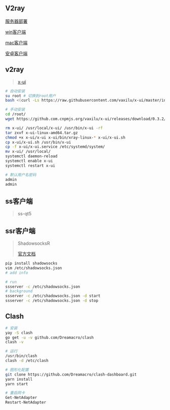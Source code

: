 <!-- 
title: GFW
sort: 
--> 

## V2ray

[服务器部署](https://github.com/sprov065/v2-ui)

[win客户端](https://github.com/2dust/v2rayN)

[mac客户端](https://github.com/yanue/V2rayU)

[安卓客户端](https://github.com/2dust/v2rayNG)

## v2ray

> [x-ui](https://github.com/vaxilu/x-ui)

```bash
# 自动安装
su root # 切换到root用户
bash <(curl -Ls https://raw.githubusercontent.com/vaxilu/x-ui/master/install.sh)

# 手动安装
cd /root/
wget https://github.com.cnpmjs.org/vaxilu/x-ui/releases/download/0.3.2/x-ui-linux-amd64.tar.gz

rm x-ui/ /usr/local/x-ui/ /usr/bin/x-ui -rf
tar zxvf x-ui-linux-amd64.tar.gz
chmod +x x-ui/x-ui x-ui/bin/xray-linux-* x-ui/x-ui.sh
cp x-ui/x-ui.sh /usr/bin/x-ui
cp -f x-ui/x-ui.service /etc/systemd/system/
mv x-ui/ /usr/local/
systemctl daemon-reload
systemctl enable x-ui
systemctl restart x-ui

# 默认用户名密码
admin
admin
```



## ss客户端

> ss-qt5

## ssr客户端

> ShadowsocksR
>
> [官方文档]()

```bash
pip install shadowsocks
vim /etc/shadowsocks.json
# add info

# run 
ssserver -c /etc/shadowsocks.json
# background
ssserver -c /etc/shadowsocks.json -d start
ssserver -c /etc/shadowsocks.json -d stop
```

## Clash

```bash
# 安装
yay -S clash
go get -u -v github.com/Dreamacro/clash
clash -v

# 运行
/usr/bin/clash
clash -d /etc/clash

# 图形化配置
git clone https://github.com/Dreamacro/clash-dashboard.git
yarn install
yarn start

# 重启网卡
Get-NetAdapter
Restart-NetAdapter
```

